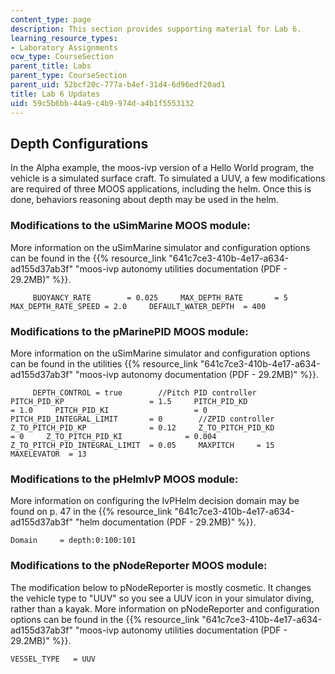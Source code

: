 ```yaml
---
content_type: page
description: This section provides supporting material for Lab 6.
learning_resource_types:
- Laboratory Assignments
ocw_type: CourseSection
parent_title: Labs
parent_type: CourseSection
parent_uid: 52bcf20c-777a-b4ef-31d4-6d96edf20ad1
title: Lab 6 Updates
uid: 59c5b6bb-44a9-c4b9-974d-a4b1f5553132
---
```


Depth Configurations
--------------------

In the Alpha example, the moos-ivp version of a Hello World program, the vehicle is a simulated surface craft. To simulated a UUV, a few modifications are required of three MOOS applications, including the helm. Once this is done, behaviors reasoning about depth may be used in the helm.

### Modifications to the uSimMarine MOOS module:

More information on the uSimMarine simulator and configuration options can be found in the {{% resource_link "641c7ce3-410b-4e17-a634-ad155d37ab3f" "moos-ivp autonomy utilities documentation (PDF - 29.2MB)" %}}.

```
     BUOYANCY_RATE        = 0.025     MAX_DEPTH_RATE       = 5     MAX_DEPTH_RATE_SPEED = 2.0     DEFAULT_WATER_DEPTH  = 400 
```

### Modifications to the pMarinePID MOOS module:

More information on the uSimMarine simulator and configuration options can be found in the utilities {{% resource_link "641c7ce3-410b-4e17-a634-ad155d37ab3f" "moos-ivp autonomy documentation (PDF - 29.2MB)" %}}.

```
     DEPTH_CONTROL = true        //Pitch PID controller     PITCH_PID_KP                   = 1.5     PITCH_PID_KD                   = 1.0     PITCH_PID_KI                   = 0     PITCH_PID_INTEGRAL_LIMIT       = 0        //ZPID controller     Z_TO_PITCH_PID_KP              = 0.12     Z_TO_PITCH_PID_KD              = 0     Z_TO_PITCH_PID_KI              = 0.004     Z_TO_PITCH_PID_INTEGRAL_LIMIT  = 0.05     MAXPITCH     = 15     MAXELEVATOR  = 13 
```

### Modifications to the pHelmIvP MOOS module:

More information on configuring the IvPHelm decision domain may be found on p. 47 in the {{% resource_link "641c7ce3-410b-4e17-a634-ad155d37ab3f" "helm documentation (PDF - 29.2MB)" %}}.

```
Domain     = depth:0:100:101
```

### Modifications to the pNodeReporter MOOS module:

The modification below to pNodeReporter is mostly cosmetic. It changes the vehicle type to "UUV" so you see a UUV icon in your simulator diving, rather than a kayak. More information on pNodeReporter and configuration options can be found in the {{% resource_link "641c7ce3-410b-4e17-a634-ad155d37ab3f" "moos-ivp autonomy utilities documentation (PDF - 29.2MB)" %}}.

```
VESSEL_TYPE   = UUV
```